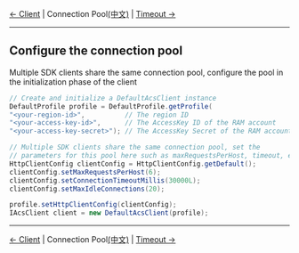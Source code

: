 [← Client](2-Client-EN.md) | Connection Pool[(中文)](3-Pool-CN.md) | [Timeout →](4-Timeout-EN.md)
***

## Configure the connection pool
Multiple SDK clients share the same connection pool, configure the pool in the initialization phase of the client
```java
// Create and initialize a DefaultAcsClient instance
DefaultProfile profile = DefaultProfile.getProfile(
"<your-region-id>",          // The region ID
"<your-access-key-id>",      // The AccessKey ID of the RAM account
"<your-access-key-secret>"); // The AccessKey Secret of the RAM account

// Multiple SDK clients share the same connection pool, set the
// parameters for this pool here such as maxRequestsPerHost, timeout, etc.
HttpClientConfig clientConfig = HttpClientConfig.getDefault();
clientConfig.setMaxRequestsPerHost(6);
clientConfig.setConnectionTimeoutMillis(30000L);
clientConfig.setMaxIdleConnections(20);

profile.setHttpClientConfig(clientConfig);
IAcsClient client = new DefaultAcsClient(profile);
```

***
[← Client](2-Client-EN.md) | Connection Pool[(中文)](3-Pool-CN.md) | [Timeout →](4-Timeout-EN.md)

